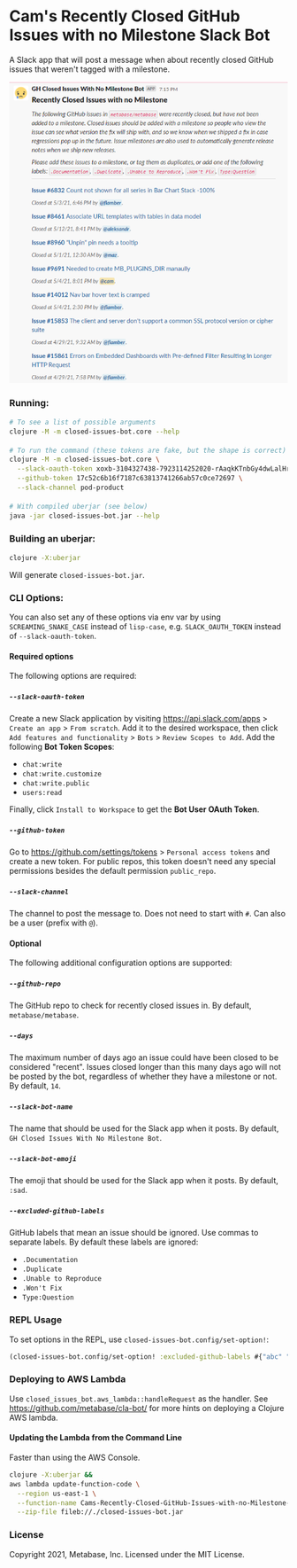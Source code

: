 # Cam's Recently Closed GitHub Issues with no Milestone Slack Bot

A Slack app that will post a message when about recently closed GitHub issues that weren't tagged with a milestone.

![Screenshot](docs/screenshot.png)

### Running:

```sh
# To see a list of possible arguments
clojure -M -m closed-issues-bot.core --help

# To run the command (these tokens are fake, but the shape is correct)
clojure -M -m closed-issues-bot.core \
  --slack-oauth-token xoxb-3104327438-7923114252020-rAaqkKTnbGy4dwLalHridEiu \
  --github-token 17c52c6b16f7187c63813741266ab57c0ce72697 \
  --slack-channel pod-product

# With compiled uberjar (see below)
java -jar closed-issues-bot.jar --help
```

### Building an uberjar:

```sh
clojure -X:uberjar
```

Will generate `closed-issues-bot.jar`.

### CLI Options:

You can also set any of these options via env var by using `SCREAMING_SNAKE_CASE` instead of `lisp-case`, e.g.
`SLACK_OAUTH_TOKEN` instead of `--slack-oauth-token`.

#### Required options

The following options are required:

##### `--slack-oauth-token`

Create a new Slack application by visiting https://api.slack.com/apps > `Create an app` > `From scratch`. Add it to
the desired workspace, then click `Add features and functionality` > `Bots` > `Review Scopes to Add`. Add the
following **Bot Token Scopes**:

- `chat:write`
- `chat:write.customize`
- `chat:write.public`
- `users:read`

Finally, click `Install to Workspace` to get the **Bot User OAuth Token**.

##### `--github-token`

Go to https://github.com/settings/tokens > `Personal access tokens` and create a new token. For public repos, this token doesn't need
any special permissions besides the default permission `public_repo`.

##### `--slack-channel`

The channel to post the message to. Does not need to start with `#`. Can also be a user (prefix with `@`).

#### Optional

The following additional configuration options are supported:

##### `--github-repo`

The GitHub repo to check for recently closed issues in. By default, `metabase/metabase`.

##### `--days`

The maximum number of days ago an issue could have been closed to be considered "recent". Issues closed longer than
this many days ago will not be posted by the bot, regardless of whether they have a milestone or not. By default, `14`.

##### `--slack-bot-name`

The name that should be used for the Slack app when it posts. By default, `GH Closed Issues With No Milestone Bot`.

##### `--slack-bot-emoji`

The emoji that should be used for the Slack app when it posts. By default, `:sad`.

##### `--excluded-github-labels`

GitHub labels that mean an issue should be ignored. Use commas to separate labels. By default these labels are ignored:

- `.Documentation`
- `.Duplicate`
- `.Unable to Reproduce`
- `.Won't Fix`
- `Type:Question`

### REPL Usage

To set options in the REPL, use `closed-issues-bot.config/set-option!`:

```clj
(closed-issues-bot.config/set-option! :excluded-github-labels #{"abc" "def"})
```

### Deploying to AWS Lambda

Use `closed_issues_bot.aws_lambda::handleRequest` as the handler. See https://github.com/metabase/cla-bot/ for more
hints on deploying a Clojure AWS lambda.

#### Updating the Lambda from the Command Line

Faster than using the AWS Console.

```sh
clojure -X:uberjar &&
aws lambda update-function-code \
  --region us-east-1 \
  --function-name Cams-Recently-Closed-GitHub-Issues-with-no-Milestone-Slack-Bot \
  --zip-file fileb://./closed-issues-bot.jar
```

### License

Copyright 2021, Metabase, Inc. Licensed under the MIT License.
